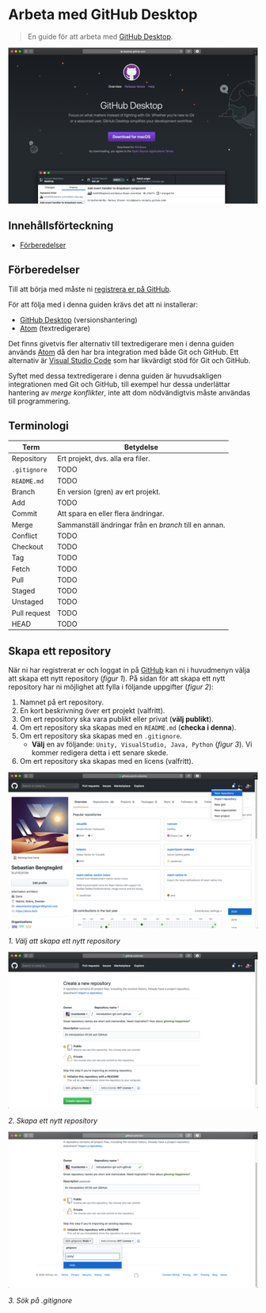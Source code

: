 # Arbeta med GitHub Desktop

> En guide för att arbeta med [GitHub Desktop](https://desktop.github.com).

![GitHub Desktop](images/github-desktop-landing-page.png)

## Innehållsförteckning

* [Förberedelser](#Förberedelser)

## Förberedelser

Till att börja med måste ni [registrera er på GitHub](https://github.com/join).

För att följa med i denna guiden krävs det att ni installerar:

* [GitHub Desktop](https://desktop.github.com) (versionshantering)
* [Atom](https://atom.io) (textredigerare)

Det finns givetvis fler alternativ till textredigerare men i denna guiden används [Atom](https://atom.io) då den har bra integration med både Git och GitHub. Ett alternativ är [Visual Studio Code](https://code.visualstudio.com) som har likvärdigt stöd för Git och GitHub.

Syftet med dessa textredigerare i denna guiden är huvudsakligen integrationen med Git och GitHub, till exempel hur dessa underlättar hantering av *merge konflikter*, inte att dom nödvändigtvis måste användas till programmering.

## Terminologi

Term          | Betydelse
------------- | -----------------
Repository    | Ert projekt, dvs. alla era filer.
`.gitignore`  | TODO
`README.md`   | TODO
Branch        | En version (gren) av ert projekt.
Add           | TODO
Commit        | Att spara en eller flera ändringar.
Merge         | Sammanställ ändringar från en *branch* till en annan.
Conflict      | TODO
Checkout      | TODO
Tag           | TODO
Fetch         | TODO
Pull          | TODO
Staged        | TODO
Unstaged      | TODO
Pull request  | TODO
HEAD          | TODO

## Skapa ett repository

När ni har registrerat er och loggat in på [GitHub](https://github.com) kan ni i huvudmenyn välja att skapa ett nytt repository (*figur 1*). På sidan för att skapa ett nytt repository har ni möjlighet att fylla i följande uppgifter (*figur 2*):

1. Namnet på ert repository.
2. En kort beskrivning över ert projekt (valfritt).
3. Om ert repository ska vara publikt eller privat (**välj publikt**).
4. Om ert repository ska skapas med en `README.md` (**checka i denna**).
5. Om ert repository ska skapas med en `.gitignore`.
    * **Välj** en av följande: `Unity, VisualStudio, Java, Python` (*figur 3*). Vi kommer redigera detta i ett senare skede.
6. Om ert repository ska skapas med en licens (valfritt).

![GitHub profile](images/1-github-profile.png)

*1. Välj att skapa ett nytt repository*

![Github create new repository](images/2-github-create-new-repo.png)

*2. Skapa ett nytt repository*

![Github choose a gitignore](images/3-github-choose-gitignore.png)

*3. Sök på .gitignore*

